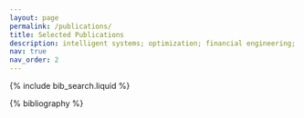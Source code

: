 ```yaml
---
layout: page
permalink: /publications/
title: Selected Publications
description: intelligent systems; optimization; financial engineering; neural networks; multiview clustering
nav: true
nav_order: 2
---
```


<!-- _pages/publications.md -->

<!-- Bibsearch Feature -->

{% include bib_search.liquid %}

<div class="publications">

{% bibliography %}

</div>
